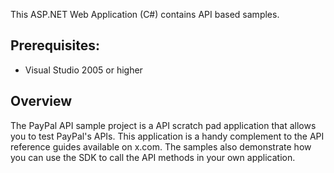 This ASP.NET Web Application (C#) contains API based samples. 

Prerequisites:
--------------
*	Visual Studio 2005 or higher

Overview
--------
The PayPal API sample project is a API scratch pad application that allows you to test PayPal's APIs.
This application is a handy complement to the API reference guides available on x.com. The samples 
also demonstrate how you can use the SDK to call the API methods in your own application.